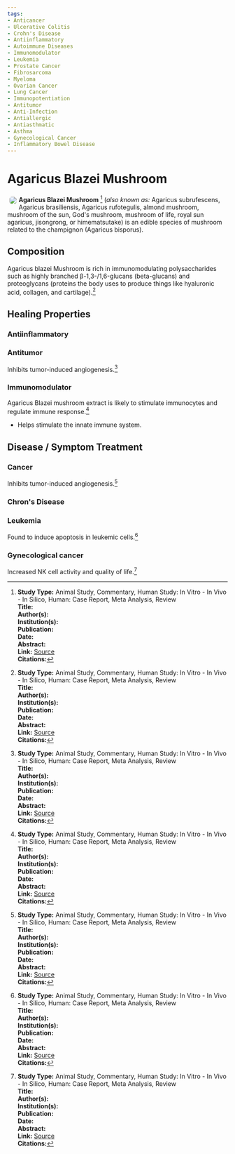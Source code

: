 ```yaml
---
tags:
- Anticancer
- Ulcerative Colitis
- Crohn's Disease
- Antiinflammatory
- Autoimmune Diseases
- Immunomodulator
- Leukemia
- Prostate Cancer
- Fibrosarcoma
- Myeloma
- Ovarian Cancer
- Lung Cancer
- Immunopotentiation
- Antitumor
- Anti-Infection
- Antiallergic
- Antiasthmatic
- Asthma
- Gynecological Cancer
- Inflammatory Bowel Disease
---
```

# Agaricus Blazei Mushroom

<img src="https://res.cloudinary.com/alchemist-cookbook/image/upload/w_200,f_auto/healing-items/Agaricus Blazei Mushroom.jpg" style="border-radius: 5px; float:left; margin: 5px;">**Agaricus Blazei Mushroom** [^1] (*also known as:* Agaricus subrufescens, Agaricus brasiliensis, Agaricus rufotegulis, almond mushroom, mushroom of the sun, God's mushroom, mushroom of life, royal sun agaricus, jisongrong, or himematsutake) is an edible species of mushroom related to the champignon (Agaricus bisporus).

## Composition

Agaricus blazei Mushroom is rich in immunomodulating polysaccharides such as highly branched β-1,3-/1,6-glucans (beta-glucans) and proteoglycans (proteins the body uses to produce things like hyaluronic acid, collagen, and cartilage).[^1]

## Healing Properties

### Antiinflammatory

### Antitumor

Inhibits tumor-induced angiogenesis.[^1]

### Immunomodulator

Agaricus Blazei mushroom extract is likely to stimulate immunocytes and regulate immune response.[^1]

- Helps stimulate the innate immune system.

## Disease / Symptom Treatment

### Cancer

Inhibits tumor-induced angiogenesis.[^1]

### Chron's Disease

### Leukemia

Found to induce apoptosis in leukemic cells.[^1]

### Gynecological cancer

Increased NK cell activity and quality of life.[^1]

[^1]: **Study Type:**  Animal Study, Commentary, Human Study: In Vitro - In Vivo - In Silico, Human: Case Report, Meta Analysis, Review<br>**Title:** <br>**Author(s):**  <br>**Institution(s):** <br>**Publication:** <i> </i><br>**Date:** <br>**Abstract:** <i> </i><br>**Link:** [Source]()<br>**Citations:**

<!-- [^1]: **Study Type:**  Animal Study, Commentary, Human Study: In Vitro - In Vivo - In Silico, Human: Case Report, Meta Analysis, Review<br>**Title:** <br>**Author(s):**  <br>**Institution(s):** <br>**Publication:** <i> </i><br>**Date:** <br>**Abstract:** <i> </i><br>**Link:** [Source]()<br>**Citations:** -->